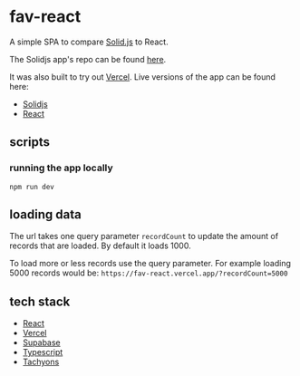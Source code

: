 # fav-react

A simple SPA to compare [Solid.js](https://www.solidjs.com/guides/getting-started) to React.

The Solidjs app's repo can be found [here](https://github.com/derFBeste/fav-solidjs).

It was also built to try out [Vercel](https://vercel.com/). Live versions of the app can be found here:

- [Solidjs](https://fav-solidjs.vercel.app/)
- [React](https://fav-react.vercel.app/)
## scripts
### running the app locally

`npm run dev`

## loading data

The url takes one query parameter `recordCount` to update the amount of records that are loaded. By default it loads 1000.

To load more or less records use the query parameter. For example loading 5000 records would be: `https://fav-react.vercel.app/?recordCount=5000`

## tech stack
- [React](https://reactjs.org/)
- [Vercel](https://vercel.com/)
- [Supabase](https://supabase.com/)
- [Typescript](https://www.typescriptlang.org/)
- [Tachyons](https://tachyons.io/)